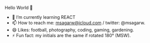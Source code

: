 Hello World 👋

- 🌱 I’m currently learning REACT
- 📫 How to reach me: msagarw@icloud.com / twitter: @msagarw.
- 😄 Likes: football, photography, coding, gaming, gardening.
- ⚡ Fun fact: my initials are the same if rotated 180° (MSW).
